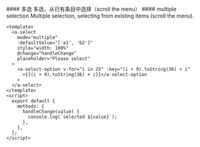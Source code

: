 <cn>
#### 多选
多选，从已有条目中选择（scroll the menu）
</cn>

<us>
#### multiple selection
Multiple selection, selecting from existing items (scroll the menu).
</us>

```tpl
<template>
  <a-select
    mode="multiple"
    :defaultValue="['a1', 'b2']"
    style="width: 100%"
    @change="handleChange"
    placeholder="Please select"
  >
    <a-select-option v-for="i in 25" :key="(i + 9).toString(36) + i"
      >{{(i + 9).toString(36) + i}}</a-select-option
    >
  </a-select>
</template>
<script>
  export default {
    methods: {
      handleChange(value) {
        console.log(`selected ${value}`);
      },
    },
  };
</script>
```
